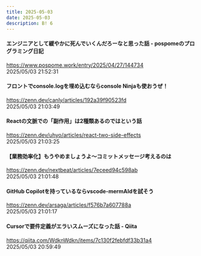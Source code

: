 ```yaml
---
title: 2025-05-03
date: 2025-05-03
description: B! 6
---
```


#### エンジニアとして緩やかに死んでいくんだろーなと思った話 - pospomeのプログラミング日記
https://www.pospome.work/entry/2025/04/27/144734<br>
2025/05/03 21:52:31<br>


#### フロントでconsole.logを埋め込むならconsole Ninjaも使おうぜ！
https://zenn.dev/canly/articles/192a39f90523fd<br>
2025/05/03 21:03:49<br>


#### Reactの文脈での「副作用」は2種類あるのではという話
https://zenn.dev/uhyo/articles/react-two-side-effects<br>
2025/05/03 21:03:25<br>


#### 【業務効率化】もうやめましょうよ〜コミットメッセージ考えるのは
https://zenn.dev/nextbeat/articles/7eceed94c598ab<br>
2025/05/03 21:01:48<br>


#### GitHub Copilotを持っているならvscode-mermAIdを試そう
https://zenn.dev/arsaga/articles/f576b7a607788a<br>
2025/05/03 21:01:17<br>


#### Cursorで要件定義がエラいスムーズになった話 - Qiita
https://qiita.com/WdknWdkn/items/7c130f2febfdf33b31a4<br>
2025/05/03 20:59:49<br>


